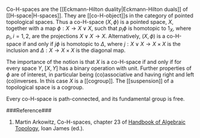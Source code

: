 Co-H-spaces are the [[Eckmann-Hilton duality|Eckmann-Hilton duals]] of [[H-space|H-spaces]]. They are [[co-H-object]]s in the category of pointed topological spaces. Thus a co-H-space $(X, \phi)$ is a pointed space, $X$, together with a map $\phi: X \to X \vee X$, such that $p_i \phi$ is homotopic to $1_X$, where $p_i, i = 1, 2$, are the projections $X \vee X \to X$. Alternatively, $(X, \phi)$ is a co-H-space if and only if $j \phi$ is homotopic to $\Delta$, where $j: X \vee X \to X \times X$ is the inclusion and $\Delta: X \to X \times X$ is the diagonal map.

The importance of the notion is that $X$ is a co-H-space if and only if for every space $Y$, $[X, Y]$ has a binary operation with unit. Further properties of $\phi$ are of interest, in particular being (co)associative and having right and left (co)inverses. In this case $X$ is a [[cogroup]]. The [[suspension]] of a topological space is a cogroup. 

Every co-H-space is path-connected, and its fundamental group is free.


###Reference###

1. Martin Arkowitz, Co-H-spaces, chapter 23 of [Handbook of Algebraic Topology](http://books.google.co.uk/books?id=xoM5DxQZihQC&amp;pg=PA1143), Ioan James (ed.). 